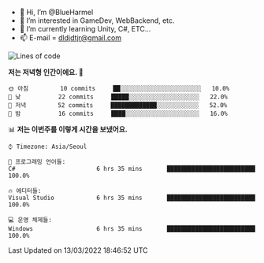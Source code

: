 - 👋 Hi, I’m @BlueHarmel
- 👀 I’m interested in GameDev, WebBackend, etc.
- 🌱 I’m currently learning Unity, C#, ETC...
- 📫 E-mail = dldjdtjr@gmail.com
  <!--START_SECTION:waka-->
![Lines of code](https://img.shields.io/badge/%EC%A0%80%EB%8A%94%20%EC%97%AC%ED%83%9C%EA%B9%8C%EC%A7%80%20-98%20Thousand%20%EC%A4%84%EC%9D%98%20%EC%BD%94%EB%93%9C%EB%A5%BC%20%EC%9E%91%EC%84%B1%ED%96%88%EC%96%B4%EC%9A%94.-blue)

**저는 저녁형 인간이에요. 🦉** 

```text
🌞 아침         10 commits     ██░░░░░░░░░░░░░░░░░░░░░░░   10.0% 
🌆 낮　         22 commits     █████░░░░░░░░░░░░░░░░░░░░   22.0% 
🌃 저녁         52 commits     █████████████░░░░░░░░░░░░   52.0% 
🌙 밤　         16 commits     ████░░░░░░░░░░░░░░░░░░░░░   16.0%

```


📊 **저는 이번주를 이렇게 시간을 보냈어요.** 

```text
⌚︎ Timezone: Asia/Seoul

💬 프로그래밍 언어들: 
C#                       6 hrs 35 mins       █████████████████████████   100.0%

🔥 에디터들: 
Visual Studio            6 hrs 35 mins       █████████████████████████   100.0%

💻 운영 체제들: 
Windows                  6 hrs 35 mins       █████████████████████████   100.0%

```


 Last Updated on 13/03/2022 18:46:52 UTC
<!--END_SECTION:waka-->
<!---
BlueHarmel/BlueHarmel is a ✨ special ✨ repository because its `README.md` (this file) appears on your GitHub profile.
You can click the Preview link to take a look at your changes.
--->

